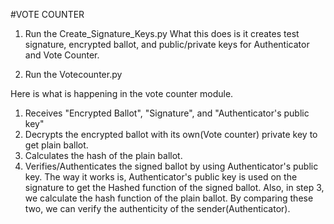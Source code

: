 #VOTE COUNTER

1. Run the Create_Signature_Keys.py
      What this does is it creates test signature, encrypted ballot, and public/private keys for Authenticator and Vote Counter. 
  
2. Run the Votecounter.py 

Here is what is happening in the vote counter module.
   1. Receives "Encrypted Ballot", "Signature", and "Authenticator's public key"
   2. Decrypts the encrypted ballot with its own(Vote counter) private key to get plain ballot.
   3. Calculates the hash of the plain ballot.
   4. Verifies/Authenticates the signed ballot by using Authenticator's public key. The way it works is, Authenticator's public key is used on the signature to get the Hashed function of the signed ballot. Also, in step 3, we calculate the hash function of the plain ballot. By comparing these two, we can verify the authenticity of the sender(Authenticator).
   
